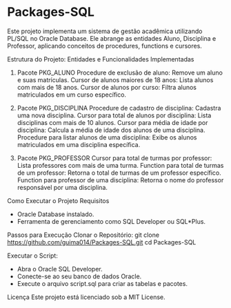 # Packages-SQL
Este projeto implementa um sistema de gestão acadêmica utilizando PL/SQL no Oracle Database. Ele abrange as entidades Aluno, Disciplina e Professor, aplicando conceitos de procedures, functions e cursores.

Estrutura do Projeto: Entidades e Funcionalidades Implementadas
1. Pacote PKG_ALUNO
Procedure de exclusão de aluno: Remove um aluno e suas matrículas.
Cursor de alunos maiores de 18 anos: Lista alunos com mais de 18 anos.
Cursor de alunos por curso: Filtra alunos matriculados em um curso específico.

2. Pacote PKG_DISCIPLINA
Procedure de cadastro de disciplina: Cadastra uma nova disciplina.
Cursor para total de alunos por disciplina: Lista disciplinas com mais de 10 alunos.
Cursor para média de idade por disciplina: Calcula a média de idade dos alunos de uma disciplina.
Procedure para listar alunos de uma disciplina: Exibe os alunos matriculados em uma disciplina específica.

3. Pacote PKG_PROFESSOR
Cursor para total de turmas por professor: Lista professores com mais de uma turma.
Function para total de turmas de um professor: Retorna o total de turmas de um professor específico.
Function para professor de uma disciplina: Retorna o nome do professor responsável por uma disciplina.

Como Executar o Projeto
Requisitos
- Oracle Database instalado.
- Ferramenta de gerenciamento como SQL Developer ou SQL*Plus.

Passos para Execução
Clonar o Repositório:
git clone https://github.com/guima014/Packages-SQL.git
cd Packages-SQL

Executar o Script:
- Abra o Oracle SQL Developer.
- Conecte-se ao seu banco de dados Oracle.
- Execute o arquivo script.sql para criar as tabelas e pacotes.

Licença
Este projeto está licenciado sob a MIT License.
